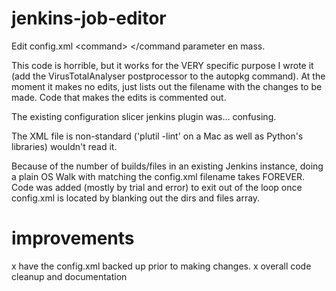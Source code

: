 # jenkins-job-editor
Edit config.xml &lt;command> &lt;/command parameter en mass.

This code is horrible, but it works for the VERY specific purpose I wrote it (add the VirusTotalAnalyser postprocessor to the autopkg command).  At the moment it makes no edits, just lists out the filename with the changes to be made.  Code that makes the edits is commented out.

The existing configuration slicer jenkins plugin was... confusing.  

The XML file is non-standard ('plutil -lint' on a Mac as well as Python's libraries) wouldn't read it.  

Because of the number of builds/files in an existing Jenkins instance, doing a plain OS Walk with matching the config.xml filename takes FOREVER.  Code was added (mostly by trial and error) to exit out of the loop once config.xml is located by blanking out the dirs and files array.

# improvements

   x have the config.xml backed up prior to making changes. 
   x overall code cleanup and documentation
